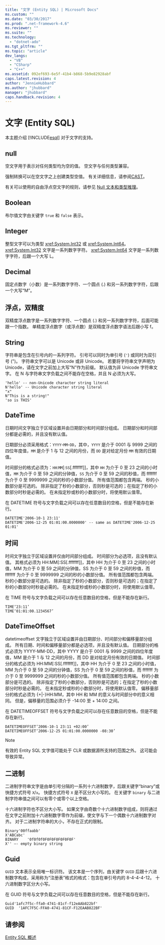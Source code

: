 ```yaml
---
title: "文字 (Entity SQL) | Microsoft Docs"
ms.custom: ""
ms.date: "03/30/2017"
ms.prod: ".net-framework-4.6"
ms.reviewer: ""
ms.suite: ""
ms.technology: 
  - "dotnet-ado"
ms.tgt_pltfrm: ""
ms.topic: "article"
dev_langs: 
  - "VB"
  - "CSharp"
  - "C++"
ms.assetid: 092ef693-6e5f-41b4-b868-5b9e82928abf
caps.latest.revision: 4
author: "JennieHubbard"
ms.author: "jhubbard"
manager: "jhubbard"
caps.handback.revision: 4
---
```

# 文字 (Entity SQL)
本主题介绍 [!INCLUDE[esql](../../../../../../includes/esql-md.md)] 对于文字的支持。  
  
## null  
 空文字用于表示对任何类型均为空的值。  空文字与任何类型兼容。  
  
 强制转换可以在空文字之上创建类型空值。  有关详细信息，请参阅[CAST](../../../../../../docs/framework/data/adonet/ef/language-reference/cast-entity-sql.md)。  
  
 有关可以使用的自由浮点空文字的规则，请参见 [Null 文本和类型推理](../../../../../../docs/framework/data/adonet/ef/language-reference/null-literals-and-type-inference-entity-sql.md)。  
  
## Boolean  
 布尔值文字由关键字 `true` 和 `false` 表示。  
  
## Integer  
 整型文字可以为类型 <xref:System.Int32> 或 <xref:System.Int64>。  <xref:System.Int32> 文字是一系列数字字符。  <xref:System.Int64> 文字是一系列数字字符，后跟一个大写 L。  
  
## Decimal  
 固定点数字（小数）是一系列数字字符、一个圆点 \(.\) 和另一系列数字字符，后跟一个大写“M”。  
  
## 浮点，双精度  
 双精度浮点数字是一系列数字字符、一个圆点 \(.\) 和另一系列数字字符，后面可能跟一个指数。  单精度浮点数字（或浮点数）是双精度浮点数字语法后跟小写 f。  
  
## String  
 字符串是包含在引号内的一系列字符。  引号可以同时为单引号 \(`'`\) 或同时为双引号 \("\)。  字符串文字可以是 Unicode 或非 Unicode。  若要将字符串文字声明为 Unicode，请在文字之前加上大写“N”作为前缀。  默认值为非 Unicode 字符串文字。  在 N 与字符串文字负载之间不能存在空格，并且 N 必须为大写。  
  
```  
'hello' -- non-Unicode character string literal  
N'hello' -- Unicode character string literal  
"x"  
N"This is a string!"  
'so is THIS'  
```  
  
## DateTime  
 日期时间文字独立于区域设置并由日期部分和时间部分组成。  日期部分和时间部分都是必需的，并且没有默认值。  
  
 日期部分必须采用格式：`YYYY`\-`MM`\-`DD`，其中，`YYYY` 是介于 0001 与 9999 之间的四位年度值，`MM` 是介于 1 与 12 之间的月份，而 `DD` 是对给定月份 `MM` 有效的日期值。  
  
 时间部分的格式必须为：`HH`:`MM`\[:`SS`\[.fffffff\]\]，其中 `HH` 为介于 0 至 23 之间的小时值，`MM` 为介于 0 至 59 之间的分钟值，`SS` 为介于 0 至 59 之间的秒值，而 fffffff 为介于 0 至 9999999 之间的秒的小数部分值。  所有值范围都包含两端。  秒的小数部分是可选的。  除非指定了秒的小数部分，否则秒是可选的；在指定了秒的小数部分时秒是必需的。  在未指定秒或秒的小数部分时，将使用默认值零。  
  
 在 DATETIME 符号与文字负载之间可以存在任意数目的空格，但是不能存在新行。  
  
```  
DATETIME'2006-10-1 23:11'  
DATETIME'2006-12-25 01:01:00.0000000' -- same as DATETIME'2006-12-25 01:01'  
```  
  
## 时间  
 时间文字独立于区域设置并仅由时间部分组成。  时间部分为必选项，且没有默认值。  其格式必须为 HH:MM\[:SS\[.fffffff\]\]，其中 HH 为介于 0 至 23 之间的小时值，MM 为介于 0 至 59 之间的分钟值，SS 为介于 0 至 59 之间的秒值，而 fffffff 为介于 0 至 9999999 之间的秒的小数部分值。  所有值范围都包含两端。  秒的小数部分是可选的。  除非指定了秒的小数部分，否则秒是可选的；在指定了秒的小数部分时秒是必需的。  在未指定秒或秒的小数部分时，将使用默认值零。  
  
 在 TIME 符号与文字负载之间可以存在任意数目的空格，但是不能存在新行。  
  
```  
TIME‘23:11’  
TIME‘01:01:00.1234567’  
```  
  
## DateTimeOffset  
 datetimeoffset 文字独立于区域设置并由日期部分、时间部分和偏移量部分组成。  所有日期、时间和偏移量部分都是必选项，并且没有默认值。  日期部分的格式必须为 YYYY\-MM\-DD，其中 YYYY 是介于 0001 与 9999 之间的四位年度值，MM 是介于 1 与 12 之间的月份，而 DD 是对给定月份有效的日期值。  时间部分的格式必须为 HH:MM\[:SS\[.fffffff\]\]，其中 HH 为介于 0 至 23 之间的小时值，MM 为介于 0 至 59 之间的分钟值，SS 为介于 0 至 59 之间的秒值，而 fffffff 为介于 0 至 9999999 之间的秒的小数部分值。  所有值范围都包含两端。  秒的小数部分是可选的。  除非指定了秒的小数部分，否则秒是可选的；在指定了秒的小数部分时秒是必需的。  在未指定秒或秒的小数部分时，将使用默认值零。  偏移量部分的格式必须为 {\+&#124;\-}HH:MM，其中 HH 和 MM 的意义与时间部分中的意义相同。  但是，偏移量的范围必须介于 \-14:00 至 \+ 14:00 之间。  
  
 在 DATETIMEOFFSET 符号与文字负载之间可以存在任意数目的空格，但是不能存在新行。  
  
```  
DATETIMEOFFSET‘2006-10-1 23:11 +02:00’  
DATETIMEOFFSET‘2006-12-25 01:01:00.0000000 -08:30’  
```  
  
> [!NOTE]
>  有效的 Entity SQL 文字值可能处于 CLR 或数据源所支持的范围之外。  这可能会导致异常。  
  
## 二进制  
 二进制字符串文字是由单引号分隔的一系列十六进制数字，后跟关键字“binary”或快捷方式符号 `X`\/`x`。  快捷方式符号 `X` 是不区分大小写的。  在关键字 `binary` 与二进制字符串值之间可以有零个或零个以上空格。  
  
 十六进制字符也不区分大小写。  如果文字由奇数个十六进制数字组成，则将通过在文字之前附加十六进制数字零作为前缀，使文字与下一个偶数十六进制数字对齐。  对于二进制字符串的大小，不存在正式的限制。  
  
```  
Binary'00ffaabb'  
X'ABCabc'  
BINARY    '0f0f0f0F0F0F0F0F0F0F'  
X'' –- empty binary string  
```  
  
## Guid  
 `GUID` 文本表示全局唯一标识符。  该文本是一个序列，由关键字 `GUID` 后跟十六进制数字构成，采用称为“注册表”格式的格式：包含在单引号内的 8\-4\-4\-4\-12。  十六进制数字区分大小写。  
  
 在 GUID 符号与文字负载之间可以存在任意数目的空格，但是不能存在新行。  
  
```  
Guid'1afc7f5c-ffa0-4741-81cf-f12eAAb822bf'  
GUID  '1AFC7F5C-FFA0-4741-81CF-F12EAAB822BF'  
```  
  
## 请参阅  
 [Entity SQL 概述](../../../../../../docs/framework/data/adonet/ef/language-reference/entity-sql-overview.md)